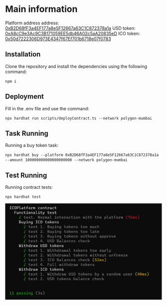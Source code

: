 # Main information
Platform address address: [0xB2D68fF3a4EF177a8e5F12667a63C1C872378a1a](https://mumbai.polygonscan.com/address/0xB2D68fF3a4EF177a8e5F12667a63C1C872378a1a#code)
USD token: [0xA8cC9e3Ac9C3B171059EE5db46A02c5aA20835eD](https://mumbai.polygonscan.com/address/0xA8cC9e3Ac9C3B171059EE5db46A02c5aA20835eD#code)
ICO token: [0x50d7222306D973E4347f67Ef701b6718e07f0783](https://mumbai.polygonscan.com/address/0x50d7222306D973E4347f67Ef701b6718e07f0783#code)

## Installation
Clone the repository and install the dependencies using the following command:
```
npm i
```

## Deployment
Fill in the .env file and use the command:
```
npx hardhat run scripts/deployContract.ts --network polygon-mumbai
```

## Task Running
Running a buy token task: 
```
npx hardhat buy --platform 0xB2D68fF3a4EF177a8e5F12667a63C1C872378a1a --amount 100000000000000000000 --network polygon-mumbai

```
## Test Running
Running contract tests: 
```
npx hardhat test

```
![test screenshot](https://github.com/danilpimankin/ICO-platform/blob/main/screenshot.png)